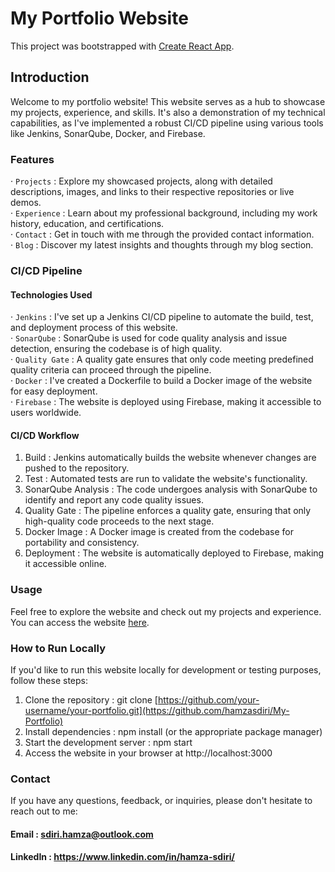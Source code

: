 # My Portfolio Website

This project was bootstrapped with [Create React App](https://github.com/facebook/create-react-app).

## Introduction

Welcome to my portfolio website! This website serves as a hub to showcase my projects, experience, and skills. It's also a demonstration of my technical capabilities, as I've implemented a robust CI/CD pipeline using various tools like Jenkins, SonarQube, Docker, and Firebase.

### Features

· `Projects` : Explore my showcased projects, along with detailed descriptions, images, and links to their respective repositories or live demos.\
· `Experience` : Learn about my professional background, including my work history, education, and certifications.\
· `Contact` : Get in touch with me through the provided contact information.\
· `Blog` : Discover my latest insights and thoughts through my blog section.

### CI/CD Pipeline
#### Technologies Used
· `Jenkins` : I've set up a Jenkins CI/CD pipeline to automate the build, test, and deployment process of this website.\
· `SonarQube` : SonarQube is used for code quality analysis and issue detection, ensuring the codebase is of high quality.\
· `Quality Gate` : A quality gate ensures that only code meeting predefined quality criteria can proceed through the pipeline.\
· `Docker` : I've created a Dockerfile to build a Docker image of the website for easy deployment.\
· `Firebase` : The website is deployed using Firebase, making it accessible to users worldwide.

#### CI/CD Workflow

1) Build : Jenkins automatically builds the website whenever changes are pushed to the repository.
2) Test : Automated tests are run to validate the website's functionality.
3) SonarQube Analysis : The code undergoes analysis with SonarQube to identify and report any code quality issues.
4) Quality Gate : The pipeline enforces a quality gate, ensuring that only high-quality code proceeds to the next stage.
5) Docker Image : A Docker image is created from the codebase for portability and consistency.
6) Deployment : The website is automatically deployed to Firebase, making it accessible online.

### Usage

Feel free to explore the website and check out my projects and experience. You can access the website [here](https://my-protfolio-99553.web.app/).

### How to Run Locally

If you'd like to run this website locally for development or testing purposes, follow these steps:

1) Clone the repository : git clone [https://github.com/your-username/your-portfolio.git](https://github.com/hamzasdiri/My-Portfolio)
2) Install dependencies : npm install (or the appropriate package manager)
3) Start the development server : npm start
4) Access the website in your browser at http://localhost:3000

### Contact

If you have any questions, feedback, or inquiries, please don't hesitate to reach out to me:

#### Email : sdiri.hamza@outlook.com
#### LinkedIn : https://www.linkedin.com/in/hamza-sdiri/
